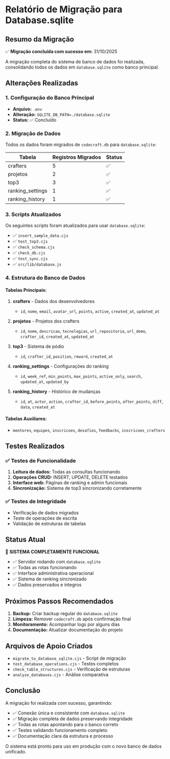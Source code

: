 # Relatório de Migração para Database.sqlite

## Resumo da Migração

✅ **Migração concluída com sucesso em:** 31/10/2025

A migração completa do sistema de banco de dados foi realizada, consolidando todos os dados em `database.sqlite` como banco principal.

## Alterações Realizadas

### 1. Configuração do Banco Principal
- **Arquivo:** `.env`
- **Alteração:** `SQLITE_DB_PATH=./database.sqlite`
- **Status:** ✅ Concluído

### 2. Migração de Dados
Todos os dados foram migrados de `codecraft.db` para `database.sqlite`:

| Tabela | Registros Migrados | Status |
|--------|-------------------|--------|
| crafters | 5 | ✅ |
| projetos | 2 | ✅ |
| top3 | 3 | ✅ |
| ranking_settings | 1 | ✅ |
| ranking_history | 1 | ✅ |

### 3. Scripts Atualizados
Os seguintes scripts foram atualizados para usar `database.sqlite`:

- ✅ `insert_sample_data.cjs`
- ✅ `test_top3.cjs`
- ✅ `check_schema.cjs`
- ✅ `check_db.cjs`
- ✅ `test_sync.cjs`
- ✅ `src/lib/database.js`

### 4. Estrutura do Banco de Dados

#### Tabelas Principais:
1. **crafters** - Dados dos desenvolvedores
   - `id`, `nome`, `email`, `avatar_url`, `points`, `active`, `created_at`, `updated_at`

2. **projetos** - Projetos dos crafters
   - `id`, `nome`, `descricao`, `tecnologias`, `url_repositorio`, `url_demo`, `crafter_id`, `created_at`, `updated_at`

3. **top3** - Sistema de pódio
   - `id`, `crafter_id`, `position`, `reward`, `created_at`

4. **ranking_settings** - Configurações do ranking
   - `id`, `week_ref`, `min_points`, `max_points`, `active_only`, `search`, `updated_at`, `updated_by`

5. **ranking_history** - Histórico de mudanças
   - `id`, `at`, `actor`, `action`, `crafter_id`, `before_points`, `after_points`, `diff`, `data`, `created_at`

#### Tabelas Auxiliares:
- `mentores`, `equipes`, `inscricoes`, `desafios`, `feedbacks`, `inscricoes_crafters`

## Testes Realizados

### ✅ Testes de Funcionalidade

1. **Leitura de dados:** Todas as consultas funcionando
2. **Operações CRUD:** INSERT, UPDATE, DELETE testados
3. **Interface web:** Páginas de ranking e admin funcionais
4. **Sincronização:** Sistema de top3 sincronizando corretamente

### ✅ Testes de Integridade

- Verificação de dados migrados
- Teste de operações de escrita
- Validação de estruturas de tabelas

## Status Atual

🎉 **SISTEMA COMPLETAMENTE FUNCIONAL**

- ✅ Servidor rodando com `database.sqlite`
- ✅ Todas as rotas funcionando
- ✅ Interface administrativa operacional
- ✅ Sistema de ranking sincronizado
- ✅ Dados preservados e íntegros

## Próximos Passos Recomendados

1. **Backup:** Criar backup regular do `database.sqlite`
2. **Limpeza:** Remover `codecraft.db` após confirmação final
3. **Monitoramento:** Acompanhar logs por alguns dias
4. **Documentação:** Atualizar documentação do projeto

## Arquivos de Apoio Criados

- `migrate_to_database_sqlite.cjs` - Script de migração
- `test_database_operations.cjs` - Testes completos
- `check_table_structures.cjs` - Verificação de estruturas
- `analyze_databases.cjs` - Análise comparativa

## Conclusão

A migração foi realizada com sucesso, garantindo:
- ✅ Conexão única e consistente com `database.sqlite`
- ✅ Migração completa de dados preservando integridade
- ✅ Todas as rotas apontando para o banco correto
- ✅ Testes validando funcionamento completo
- ✅ Documentação clara da estrutura e processo

O sistema está pronto para uso em produção com o novo banco de dados unificado.